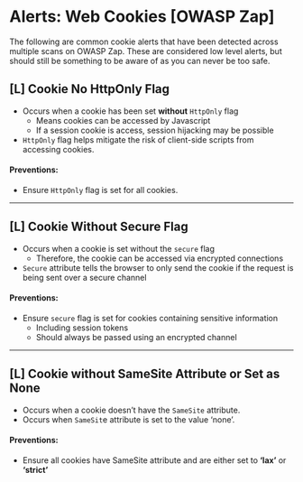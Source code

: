 # Alerts: Web Cookies [OWASP Zap]
The following are common cookie alerts that have been detected across multiple scans on OWASP Zap. These are considered low level alerts, but should still be something to be aware of as you can never be too safe. 
## [L] Cookie No HttpOnly Flag 
- Occurs when a cookie has been set **without** `HttpOnly` flag
    - Means cookies can be accessed by Javascript 
    - If a session cookie is access, session hijacking may be possible 
 - `HttpOnly` flag helps mitigate the risk of client-side scripts from accessing cookies.
#### Preventions:
 - Ensure `HttpOnly` flag is set for all cookies.
***

## [L] Cookie Without Secure Flag
- Occurs when a cookie is set without the `secure` flag 
    - Therefore, the cookie can be accessed via encrypted connections 
- `Secure` attribute tells the browser to only send the cookie if the request is being sent over a secure channel
#### Preventions:
- Ensure `secure` flag is set for cookies containing sensitive information 
    - Including session tokens 
    - Should always be passed using an encrypted channel
***

## [L] Cookie without SameSite Attribute or Set as None
- Occurs when a cookie doesn’t have the `SameSite` attribute.
- Occurs when `SameSit`e attribute is set to the value ‘none’.
#### Preventions:
- Ensure all cookies have SameSite attribute and are either set to **‘lax’** or **‘strict’**
